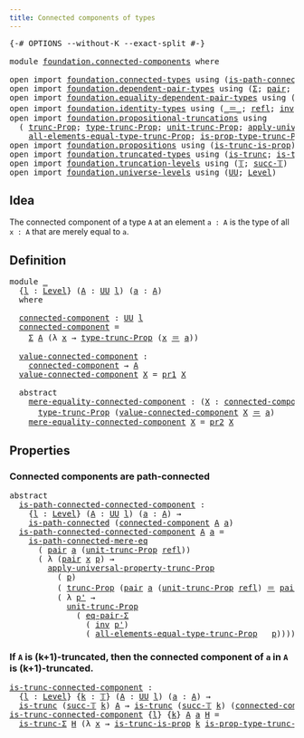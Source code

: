 ```yaml
---
title: Connected components of types
---
```


<pre class="Agda"><a id="55" class="Symbol">{-#</a> <a id="59" class="Keyword">OPTIONS</a> <a id="67" class="Pragma">--without-K</a> <a id="79" class="Pragma">--exact-split</a> <a id="93" class="Symbol">#-}</a>

<a id="98" class="Keyword">module</a> <a id="105" href="foundation.connected-components.html" class="Module">foundation.connected-components</a> <a id="137" class="Keyword">where</a>

<a id="144" class="Keyword">open</a> <a id="149" class="Keyword">import</a> <a id="156" href="foundation.connected-types.html" class="Module">foundation.connected-types</a> <a id="183" class="Keyword">using</a> <a id="189" class="Symbol">(</a><a id="190" href="foundation.connected-types.html#1757" class="Function">is-path-connected</a><a id="207" class="Symbol">;</a> <a id="209" href="foundation.connected-types.html#2360" class="Function">is-path-connected-mere-eq</a><a id="234" class="Symbol">)</a>
<a id="236" class="Keyword">open</a> <a id="241" class="Keyword">import</a> <a id="248" href="foundation.dependent-pair-types.html" class="Module">foundation.dependent-pair-types</a> <a id="280" class="Keyword">using</a> <a id="286" class="Symbol">(</a><a id="287" href="foundation-core.dependent-pair-types.html#515" class="Record">Σ</a><a id="288" class="Symbol">;</a> <a id="290" href="foundation-core.dependent-pair-types.html#588" class="InductiveConstructor">pair</a><a id="294" class="Symbol">;</a> <a id="296" href="foundation-core.dependent-pair-types.html#605" class="Field">pr1</a><a id="299" class="Symbol">;</a> <a id="301" href="foundation-core.dependent-pair-types.html#617" class="Field">pr2</a><a id="304" class="Symbol">)</a>
<a id="306" class="Keyword">open</a> <a id="311" class="Keyword">import</a> <a id="318" href="foundation.equality-dependent-pair-types.html" class="Module">foundation.equality-dependent-pair-types</a> <a id="359" class="Keyword">using</a> <a id="365" class="Symbol">(</a><a id="366" href="foundation.equality-dependent-pair-types.html#1481" class="Function">eq-pair-Σ</a><a id="375" class="Symbol">)</a>
<a id="377" class="Keyword">open</a> <a id="382" class="Keyword">import</a> <a id="389" href="foundation.identity-types.html" class="Module">foundation.identity-types</a> <a id="415" class="Keyword">using</a> <a id="421" class="Symbol">(</a><a id="422" href="foundation-core.identity-types.html#1865" class="Function Operator">_＝_</a><a id="425" class="Symbol">;</a> <a id="427" href="foundation-core.identity-types.html#1820" class="InductiveConstructor">refl</a><a id="431" class="Symbol">;</a> <a id="433" href="foundation-core.identity-types.html#2729" class="Function">inv</a><a id="436" class="Symbol">)</a>
<a id="438" class="Keyword">open</a> <a id="443" class="Keyword">import</a> <a id="450" href="foundation.propositional-truncations.html" class="Module">foundation.propositional-truncations</a> <a id="487" class="Keyword">using</a>
  <a id="495" class="Symbol">(</a> <a id="497" href="foundation.propositional-truncations.html#2546" class="Function">trunc-Prop</a><a id="507" class="Symbol">;</a> <a id="509" href="foundation.propositional-truncations.html#2048" class="Function">type-trunc-Prop</a><a id="524" class="Symbol">;</a> <a id="526" href="foundation.propositional-truncations.html#2132" class="Function">unit-trunc-Prop</a><a id="541" class="Symbol">;</a> <a id="543" href="foundation.propositional-truncations.html#5611" class="Function">apply-universal-property-trunc-Prop</a><a id="578" class="Symbol">;</a>
    <a id="584" href="foundation.propositional-truncations.html#2353" class="Function">all-elements-equal-type-trunc-Prop</a><a id="618" class="Symbol">;</a> <a id="620" href="foundation.propositional-truncations.html#2227" class="Function">is-prop-type-trunc-Prop</a><a id="643" class="Symbol">)</a>
<a id="645" class="Keyword">open</a> <a id="650" class="Keyword">import</a> <a id="657" href="foundation.propositions.html" class="Module">foundation.propositions</a> <a id="681" class="Keyword">using</a> <a id="687" class="Symbol">(</a><a id="688" href="foundation.propositions.html#979" class="Function">is-trunc-is-prop</a><a id="704" class="Symbol">)</a>
<a id="706" class="Keyword">open</a> <a id="711" class="Keyword">import</a> <a id="718" href="foundation.truncated-types.html" class="Module">foundation.truncated-types</a> <a id="745" class="Keyword">using</a> <a id="751" class="Symbol">(</a><a id="752" href="foundation-core.truncated-types.html#1741" class="Function">is-trunc</a><a id="760" class="Symbol">;</a> <a id="762" href="foundation-core.truncated-types.html#5758" class="Function">is-trunc-Σ</a><a id="772" class="Symbol">)</a>
<a id="774" class="Keyword">open</a> <a id="779" class="Keyword">import</a> <a id="786" href="foundation.truncation-levels.html" class="Module">foundation.truncation-levels</a> <a id="815" class="Keyword">using</a> <a id="821" class="Symbol">(</a><a id="822" href="foundation-core.truncation-levels.html#395" class="Datatype">𝕋</a><a id="823" class="Symbol">;</a> <a id="825" href="foundation-core.truncation-levels.html#432" class="InductiveConstructor">succ-𝕋</a><a id="831" class="Symbol">)</a>
<a id="833" class="Keyword">open</a> <a id="838" class="Keyword">import</a> <a id="845" href="foundation.universe-levels.html" class="Module">foundation.universe-levels</a> <a id="872" class="Keyword">using</a> <a id="878" class="Symbol">(</a><a id="879" href="foundation-core.universe-levels.html#235" class="Primitive">UU</a><a id="881" class="Symbol">;</a> <a id="883" href="Agda.Primitive.html#597" class="Postulate">Level</a><a id="888" class="Symbol">)</a>
</pre>
## Idea

The connected component of a type `A` at an element `a : A` is the type of all `x : A` that are merely equal to `a`.

## Definition

<pre class="Agda"><a id="1045" class="Keyword">module</a> <a id="1052" href="foundation.connected-components.html#1052" class="Module">_</a>
  <a id="1056" class="Symbol">{</a><a id="1057" href="foundation.connected-components.html#1057" class="Bound">l</a> <a id="1059" class="Symbol">:</a> <a id="1061" href="Agda.Primitive.html#597" class="Postulate">Level</a><a id="1066" class="Symbol">}</a> <a id="1068" class="Symbol">(</a><a id="1069" href="foundation.connected-components.html#1069" class="Bound">A</a> <a id="1071" class="Symbol">:</a> <a id="1073" href="foundation-core.universe-levels.html#235" class="Primitive">UU</a> <a id="1076" href="foundation.connected-components.html#1057" class="Bound">l</a><a id="1077" class="Symbol">)</a> <a id="1079" class="Symbol">(</a><a id="1080" href="foundation.connected-components.html#1080" class="Bound">a</a> <a id="1082" class="Symbol">:</a> <a id="1084" href="foundation.connected-components.html#1069" class="Bound">A</a><a id="1085" class="Symbol">)</a>
  <a id="1089" class="Keyword">where</a>

  <a id="1098" href="foundation.connected-components.html#1098" class="Function">connected-component</a> <a id="1118" class="Symbol">:</a> <a id="1120" href="foundation-core.universe-levels.html#235" class="Primitive">UU</a> <a id="1123" href="foundation.connected-components.html#1057" class="Bound">l</a>
  <a id="1127" href="foundation.connected-components.html#1098" class="Function">connected-component</a> <a id="1147" class="Symbol">=</a>
    <a id="1153" href="foundation-core.dependent-pair-types.html#515" class="Record">Σ</a> <a id="1155" href="foundation.connected-components.html#1069" class="Bound">A</a> <a id="1157" class="Symbol">(λ</a> <a id="1160" href="foundation.connected-components.html#1160" class="Bound">x</a> <a id="1162" class="Symbol">→</a> <a id="1164" href="foundation.propositional-truncations.html#2048" class="Function">type-trunc-Prop</a> <a id="1180" class="Symbol">(</a><a id="1181" href="foundation.connected-components.html#1160" class="Bound">x</a> <a id="1183" href="foundation-core.identity-types.html#1865" class="Function Operator">＝</a> <a id="1185" href="foundation.connected-components.html#1080" class="Bound">a</a><a id="1186" class="Symbol">))</a>

  <a id="1192" href="foundation.connected-components.html#1192" class="Function">value-connected-component</a> <a id="1218" class="Symbol">:</a>
    <a id="1224" href="foundation.connected-components.html#1098" class="Function">connected-component</a> <a id="1244" class="Symbol">→</a> <a id="1246" href="foundation.connected-components.html#1069" class="Bound">A</a>
  <a id="1250" href="foundation.connected-components.html#1192" class="Function">value-connected-component</a> <a id="1276" href="foundation.connected-components.html#1276" class="Bound">X</a> <a id="1278" class="Symbol">=</a> <a id="1280" href="foundation-core.dependent-pair-types.html#605" class="Field">pr1</a> <a id="1284" href="foundation.connected-components.html#1276" class="Bound">X</a>

  <a id="1289" class="Keyword">abstract</a>
    <a id="1302" href="foundation.connected-components.html#1302" class="Function">mere-equality-connected-component</a> <a id="1336" class="Symbol">:</a> <a id="1338" class="Symbol">(</a><a id="1339" href="foundation.connected-components.html#1339" class="Bound">X</a> <a id="1341" class="Symbol">:</a> <a id="1343" href="foundation.connected-components.html#1098" class="Function">connected-component</a><a id="1362" class="Symbol">)</a> <a id="1364" class="Symbol">→</a>
      <a id="1372" href="foundation.propositional-truncations.html#2048" class="Function">type-trunc-Prop</a> <a id="1388" class="Symbol">(</a><a id="1389" href="foundation.connected-components.html#1192" class="Function">value-connected-component</a> <a id="1415" href="foundation.connected-components.html#1339" class="Bound">X</a> <a id="1417" href="foundation-core.identity-types.html#1865" class="Function Operator">＝</a> <a id="1419" href="foundation.connected-components.html#1080" class="Bound">a</a><a id="1420" class="Symbol">)</a>
    <a id="1426" href="foundation.connected-components.html#1302" class="Function">mere-equality-connected-component</a> <a id="1460" href="foundation.connected-components.html#1460" class="Bound">X</a> <a id="1462" class="Symbol">=</a> <a id="1464" href="foundation-core.dependent-pair-types.html#617" class="Field">pr2</a> <a id="1468" href="foundation.connected-components.html#1460" class="Bound">X</a>
</pre>
## Properties

### Connected components are path-connected

<pre class="Agda"><a id="1543" class="Keyword">abstract</a>
  <a id="is-path-connected-connected-component"></a><a id="1554" href="foundation.connected-components.html#1554" class="Function">is-path-connected-connected-component</a> <a id="1592" class="Symbol">:</a>
    <a id="1598" class="Symbol">{</a><a id="1599" href="foundation.connected-components.html#1599" class="Bound">l</a> <a id="1601" class="Symbol">:</a> <a id="1603" href="Agda.Primitive.html#597" class="Postulate">Level</a><a id="1608" class="Symbol">}</a> <a id="1610" class="Symbol">(</a><a id="1611" href="foundation.connected-components.html#1611" class="Bound">A</a> <a id="1613" class="Symbol">:</a> <a id="1615" href="foundation-core.universe-levels.html#235" class="Primitive">UU</a> <a id="1618" href="foundation.connected-components.html#1599" class="Bound">l</a><a id="1619" class="Symbol">)</a> <a id="1621" class="Symbol">(</a><a id="1622" href="foundation.connected-components.html#1622" class="Bound">a</a> <a id="1624" class="Symbol">:</a> <a id="1626" href="foundation.connected-components.html#1611" class="Bound">A</a><a id="1627" class="Symbol">)</a> <a id="1629" class="Symbol">→</a>
    <a id="1635" href="foundation.connected-types.html#1757" class="Function">is-path-connected</a> <a id="1653" class="Symbol">(</a><a id="1654" href="foundation.connected-components.html#1098" class="Function">connected-component</a> <a id="1674" href="foundation.connected-components.html#1611" class="Bound">A</a> <a id="1676" href="foundation.connected-components.html#1622" class="Bound">a</a><a id="1677" class="Symbol">)</a>
  <a id="1681" href="foundation.connected-components.html#1554" class="Function">is-path-connected-connected-component</a> <a id="1719" href="foundation.connected-components.html#1719" class="Bound">A</a> <a id="1721" href="foundation.connected-components.html#1721" class="Bound">a</a> <a id="1723" class="Symbol">=</a>
    <a id="1729" href="foundation.connected-types.html#2360" class="Function">is-path-connected-mere-eq</a>
      <a id="1761" class="Symbol">(</a> <a id="1763" href="foundation-core.dependent-pair-types.html#588" class="InductiveConstructor">pair</a> <a id="1768" href="foundation.connected-components.html#1721" class="Bound">a</a> <a id="1770" class="Symbol">(</a><a id="1771" href="foundation.propositional-truncations.html#2132" class="Function">unit-trunc-Prop</a> <a id="1787" href="foundation-core.identity-types.html#1820" class="InductiveConstructor">refl</a><a id="1791" class="Symbol">))</a>
      <a id="1800" class="Symbol">(</a> <a id="1802" class="Symbol">λ</a> <a id="1804" class="Symbol">(</a><a id="1805" href="foundation-core.dependent-pair-types.html#588" class="InductiveConstructor">pair</a> <a id="1810" href="foundation.connected-components.html#1810" class="Bound">x</a> <a id="1812" href="foundation.connected-components.html#1812" class="Bound">p</a><a id="1813" class="Symbol">)</a> <a id="1815" class="Symbol">→</a>
        <a id="1825" href="foundation.propositional-truncations.html#5611" class="Function">apply-universal-property-trunc-Prop</a>
          <a id="1871" class="Symbol">(</a> <a id="1873" href="foundation.connected-components.html#1812" class="Bound">p</a><a id="1874" class="Symbol">)</a>
          <a id="1886" class="Symbol">(</a> <a id="1888" href="foundation.propositional-truncations.html#2546" class="Function">trunc-Prop</a> <a id="1899" class="Symbol">(</a><a id="1900" href="foundation-core.dependent-pair-types.html#588" class="InductiveConstructor">pair</a> <a id="1905" href="foundation.connected-components.html#1721" class="Bound">a</a> <a id="1907" class="Symbol">(</a><a id="1908" href="foundation.propositional-truncations.html#2132" class="Function">unit-trunc-Prop</a> <a id="1924" href="foundation-core.identity-types.html#1820" class="InductiveConstructor">refl</a><a id="1928" class="Symbol">)</a> <a id="1930" href="foundation-core.identity-types.html#1865" class="Function Operator">＝</a> <a id="1932" href="foundation-core.dependent-pair-types.html#588" class="InductiveConstructor">pair</a> <a id="1937" href="foundation.connected-components.html#1810" class="Bound">x</a> <a id="1939" href="foundation.connected-components.html#1812" class="Bound">p</a><a id="1940" class="Symbol">))</a>
          <a id="1953" class="Symbol">(</a> <a id="1955" class="Symbol">λ</a> <a id="1957" href="foundation.connected-components.html#1957" class="Bound">p&#39;</a> <a id="1960" class="Symbol">→</a>
            <a id="1974" href="foundation.propositional-truncations.html#2132" class="Function">unit-trunc-Prop</a>
              <a id="2004" class="Symbol">(</a> <a id="2006" href="foundation.equality-dependent-pair-types.html#1481" class="Function">eq-pair-Σ</a>
                <a id="2032" class="Symbol">(</a> <a id="2034" href="foundation-core.identity-types.html#2729" class="Function">inv</a> <a id="2038" href="foundation.connected-components.html#1957" class="Bound">p&#39;</a><a id="2040" class="Symbol">)</a>
                <a id="2058" class="Symbol">(</a> <a id="2060" href="foundation.propositional-truncations.html#2353" class="Function">all-elements-equal-type-trunc-Prop</a> <a id="2095" class="Symbol">_</a> <a id="2097" href="foundation.connected-components.html#1812" class="Bound">p</a><a id="2098" class="Symbol">))))</a>
</pre>
### If `A` is (k+1)-truncated, then the connected component of `a` in `A` is (k+1)-truncated.

<pre class="Agda"><a id="is-trunc-connected-component"></a><a id="2211" href="foundation.connected-components.html#2211" class="Function">is-trunc-connected-component</a> <a id="2240" class="Symbol">:</a>
  <a id="2244" class="Symbol">{</a><a id="2245" href="foundation.connected-components.html#2245" class="Bound">l</a> <a id="2247" class="Symbol">:</a> <a id="2249" href="Agda.Primitive.html#597" class="Postulate">Level</a><a id="2254" class="Symbol">}</a> <a id="2256" class="Symbol">{</a><a id="2257" href="foundation.connected-components.html#2257" class="Bound">k</a> <a id="2259" class="Symbol">:</a> <a id="2261" href="foundation-core.truncation-levels.html#395" class="Datatype">𝕋</a><a id="2262" class="Symbol">}</a> <a id="2264" class="Symbol">(</a><a id="2265" href="foundation.connected-components.html#2265" class="Bound">A</a> <a id="2267" class="Symbol">:</a> <a id="2269" href="foundation-core.universe-levels.html#235" class="Primitive">UU</a> <a id="2272" href="foundation.connected-components.html#2245" class="Bound">l</a><a id="2273" class="Symbol">)</a> <a id="2275" class="Symbol">(</a><a id="2276" href="foundation.connected-components.html#2276" class="Bound">a</a> <a id="2278" class="Symbol">:</a> <a id="2280" href="foundation.connected-components.html#2265" class="Bound">A</a><a id="2281" class="Symbol">)</a> <a id="2283" class="Symbol">→</a>
  <a id="2287" href="foundation-core.truncated-types.html#1741" class="Function">is-trunc</a> <a id="2296" class="Symbol">(</a><a id="2297" href="foundation-core.truncation-levels.html#432" class="InductiveConstructor">succ-𝕋</a> <a id="2304" href="foundation.connected-components.html#2257" class="Bound">k</a><a id="2305" class="Symbol">)</a> <a id="2307" href="foundation.connected-components.html#2265" class="Bound">A</a> <a id="2309" class="Symbol">→</a> <a id="2311" href="foundation-core.truncated-types.html#1741" class="Function">is-trunc</a> <a id="2320" class="Symbol">(</a><a id="2321" href="foundation-core.truncation-levels.html#432" class="InductiveConstructor">succ-𝕋</a> <a id="2328" href="foundation.connected-components.html#2257" class="Bound">k</a><a id="2329" class="Symbol">)</a> <a id="2331" class="Symbol">(</a><a id="2332" href="foundation.connected-components.html#1098" class="Function">connected-component</a> <a id="2352" href="foundation.connected-components.html#2265" class="Bound">A</a> <a id="2354" href="foundation.connected-components.html#2276" class="Bound">a</a><a id="2355" class="Symbol">)</a>
<a id="2357" href="foundation.connected-components.html#2211" class="Function">is-trunc-connected-component</a> <a id="2386" class="Symbol">{</a><a id="2387" href="foundation.connected-components.html#2387" class="Bound">l</a><a id="2388" class="Symbol">}</a> <a id="2390" class="Symbol">{</a><a id="2391" href="foundation.connected-components.html#2391" class="Bound">k</a><a id="2392" class="Symbol">}</a> <a id="2394" href="foundation.connected-components.html#2394" class="Bound">A</a> <a id="2396" href="foundation.connected-components.html#2396" class="Bound">a</a> <a id="2398" href="foundation.connected-components.html#2398" class="Bound">H</a> <a id="2400" class="Symbol">=</a>
  <a id="2404" href="foundation-core.truncated-types.html#5758" class="Function">is-trunc-Σ</a> <a id="2415" href="foundation.connected-components.html#2398" class="Bound">H</a> <a id="2417" class="Symbol">(λ</a> <a id="2420" href="foundation.connected-components.html#2420" class="Bound">x</a> <a id="2422" class="Symbol">→</a> <a id="2424" href="foundation.propositions.html#979" class="Function">is-trunc-is-prop</a> <a id="2441" href="foundation.connected-components.html#2391" class="Bound">k</a> <a id="2443" href="foundation.propositional-truncations.html#2227" class="Function">is-prop-type-trunc-Prop</a><a id="2466" class="Symbol">)</a>

</pre>
